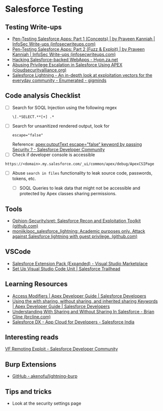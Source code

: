 # Salesforce Testing 
## Testing Write-ups
- [Pen-Testing Salesforce Apps: Part 1 (Concepts) | by Praveen Kanniah | InfoSec Write-ups (infosecwriteups.com)](https://infosecwriteups.com/in-simple-words-pen-testing-salesforce-saas-application-part-1-the-essentials-ffae632a00e5)
- [Pen-Testing Salesforce Apps: Part 2 (Fuzz & Exploit) | by Praveen Kanniah | InfoSec Write-ups (infosecwriteups.com)](https://infosecwriteups.com/in-simple-words-pen-testing-salesforce-saas-application-part-2-fuzz-exploit-eefae11ba5ae)
- [Hacking Salesforce-backed WebApps - Hypn.za.net](https://www.hypn.za.net/blog/2022/11/12/Hacking-Salesforce-backed-WebApps/)
- [Abusing Privilege Escalation in Salesforce Using APEX (cloudsecurityalliance.org)](https://cloudsecurityalliance.org/blog/2020/07/16/abusing-privilege-escalation-in-salesforce-using-apex/)
- [Salesforce Lightning - An in-depth look at exploitation vectors for the everyday community - Enumerated - gigminds](https://blog.gigminds.com/salesforce-lightning-an-in-depth-look-at-exploitation-vectors-for-the-everyday-community-enumerated_1602201600000/)

## Code analysis Checklist
- [ ] Search for SOQL Injection using the following regex
	```regex
	\[.*SELECT.**[+] .*
	```
- [ ] Search for unsanitized rendered output, look for
	```
	escape="false"
	```
	Reference: [apex:outputText escape="false“ keyword by passing Security ? - Salesforce Developer Community](https://developer.salesforce.com/forums/?id=9062I000000IRXaQAO)
- [ ] Check if developer console is accessible
```http
https://<domain>.my.salesforce.com/_ui/common/apex/debug/ApexCSIPage
```

- [ ] Abuse `search in files` functionality to leak source code, passwords, tokens, etc.
	- [ ] SOQL Queries to leak data that might not be accessible and protected by Apex classes sharing permissions.



## Tools
- [Ophion-Security/sret: Salesforce Recon and Exploitation Toolkit (github.com)](https://github.com/Ophion-Security/sret)
- [moniik/poc_salesforce_lightning: Academic purposes only. Attack against 
Salesforce lightning with guest privilege. (github.com)](https://github.com/moniik/-poc_salesforce_lightning)

## VSCode
- [Salesforce Extension Pack (Expanded) - Visual Studio Marketplace](https://marketplace.visualstudio.com/items?itemName=salesforce.salesforcedx-vscode-expanded)
- [Set Up Visual Studio Code Unit | Salesforce Trailhead](https://trailhead.salesforce.com/content/learn/projects/quick-start-lightning-web-components/set-up-visual-studio-code)


## Learning Resources
- [Access Modifiers | Apex Developer Guide | Salesforce Developers](https://developer.salesforce.com/docs/atlas.en-us.apexcode.meta/apexcode/apex_classes_access_modifiers.htm)
- [Using the with sharing, without sharing, and inherited sharing Keywords | Apex Developer Guide | Salesforce Developers](https://developer.salesforce.com/docs/atlas.en-us.apexcode.meta/apexcode/apex_classes_keywords_sharing.htm)
- [Understanding With Sharing and Without Sharing In Salesforce - Brian Cline (brcline.com)](https://www.brcline.com/blog/understanding-with-sharing-and-without-sharing-in-salesforce)
- [Salesforce DX - App Cloud for Developers - Salesforce India](https://www.salesforce.com/in/products/platform/products/salesforce-dx/)

## Interesting reads
[VF Remoting Exploit - Salesforce Developer Community](https://developer.salesforce.com/forums/?id=9062I000000XvqIQAS)
## Burp Extensions
- [GitHub - akenofu/lightning-burp](https://github.com/akenofu/lightning-burp)
## Tips and tricks
- Look at the security settings page